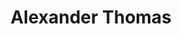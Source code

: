 ---
layout: employee
skillsid: 6
title: 'Alexander Thomas'
permalink: /employees/:title 
location: 'Austin'
position: 'Clean Energy Finance Manager'
availability: 80
internal: false
categories: 
- employees
phoneNumber: 555-555-5555
email: email@gmail.com
manage: false
---
